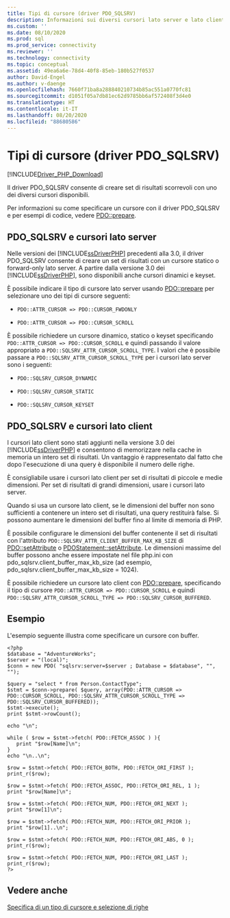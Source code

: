 ```yaml
---
title: Tipi di cursore (driver PDO_SQLSRV)
description: Informazioni sui diversi cursori lato server e lato client e su come gli utenti possono specificare il tipo di cursore quando si usa il driver Microsoft PDO_SQLSRV per PHP per SQL Server.
ms.custom: ''
ms.date: 08/10/2020
ms.prod: sql
ms.prod_service: connectivity
ms.reviewer: ''
ms.technology: connectivity
ms.topic: conceptual
ms.assetid: 49ea6a6e-78d4-40f8-85eb-180b527f0537
author: David-Engel
ms.author: v-daenge
ms.openlocfilehash: 7660f71ba8a288840210734b85ac551a0770fc81
ms.sourcegitcommit: d1051f05a7db81ec62d9785bb6af572408f3d4e0
ms.translationtype: HT
ms.contentlocale: it-IT
ms.lasthandoff: 08/20/2020
ms.locfileid: "88680586"
---
```

# <a name="cursor-types-pdo_sqlsrv-driver"></a>Tipi di cursore (driver PDO_SQLSRV)
[!INCLUDE[Driver_PHP_Download](../../includes/driver_php_download.md)]

Il driver PDO_SQLSRV consente di creare set di risultati scorrevoli con uno dei diversi cursori disponibili.

Per informazioni su come specificare un cursore con il driver PDO_SQLSRV e per esempi di codice, vedere [PDO::prepare](../../connect/php/pdo-prepare.md).

## <a name="pdo_sqlsrv-and-server-side-cursors"></a>PDO_SQLSRV e cursori lato server
Nelle versioni dei [!INCLUDE[ssDriverPHP](../../includes/ssdriverphp_md.md)] precedenti alla 3.0, il driver PDO_SQLSRV consente di creare un set di risultati con un cursore statico o forward-only lato server. A partire dalla versione 3.0 dei [!INCLUDE[ssDriverPHP](../../includes/ssdriverphp_md.md)], sono disponibili anche cursori dinamici e keyset.

È possibile indicare il tipo di cursore lato server usando [PDO::prepare](../../connect/php/pdo-prepare.md) per selezionare uno dei tipi di cursore seguenti:

-   `PDO::ATTR_CURSOR => PDO::CURSOR_FWDONLY`

-   `PDO::ATTR_CURSOR => PDO::CURSOR_SCROLL`

È possibile richiedere un cursore dinamico, statico o keyset specificando `PDO::ATTR_CURSOR => PDO::CURSOR_SCROLL` e quindi passando il valore appropriato a `PDO::SQLSRV_ATTR_CURSOR_SCROLL_TYPE`. I valori che è possibile passare a `PDO::SQLSRV_ATTR_CURSOR_SCROLL_TYPE` per i cursori lato server sono i seguenti:

-   `PDO::SQLSRV_CURSOR_DYNAMIC`

-   `PDO::SQLSRV_CURSOR_STATIC`

-   `PDO::SQLSRV_CURSOR_KEYSET`

## <a name="pdo_sqlsrv-and-client-side-cursors"></a>PDO_SQLSRV e cursori lato client
I cursori lato client sono stati aggiunti nella versione 3.0 dei [!INCLUDE[ssDriverPHP](../../includes/ssdriverphp_md.md)] e consentono di memorizzare nella cache in memoria un intero set di risultati. Un vantaggio è rappresentato dal fatto che dopo l'esecuzione di una query è disponibile il numero delle righe.

È consigliabile usare i cursori lato client per set di risultati di piccole e medie dimensioni. Per set di risultati di grandi dimensioni, usare i cursori lato server.

Quando si usa un cursore lato client, se le dimensioni del buffer non sono sufficienti a contenere un intero set di risultati, una query restituirà false. Si possono aumentare le dimensioni del buffer fino al limite di memoria di PHP.

È possibile configurare le dimensioni del buffer contenente il set di risultati con l'attributo `PDO::SQLSRV_ATTR_CLIENT_BUFFER_MAX_KB_SIZE` di [PDO::setAttribute](../../connect/php/pdo-setattribute.md) o [PDOStatement::setAttribute](../../connect/php/pdostatement-setattribute.md). Le dimensioni massime del buffer possono anche essere impostate nel file php.ini con pdo_sqlsrv.client_buffer_max_kb_size (ad esempio, pdo_sqlsrv.client_buffer_max_kb_size = 1024).

È possibile richiedere un cursore lato client con [PDO::prepare](../../connect/php/pdo-prepare.md), specificando il tipo di cursore `PDO::ATTR_CURSOR => PDO::CURSOR_SCROLL` e quindi `PDO::SQLSRV_ATTR_CURSOR_SCROLL_TYPE => PDO::SQLSRV_CURSOR_BUFFERED`.

## <a name="example"></a>Esempio
L'esempio seguente illustra come specificare un cursore con buffer.
```
<?php
$database = "AdventureWorks";
$server = "(local)";
$conn = new PDO( "sqlsrv:server=$server ; Database = $database", "", "");

$query = "select * from Person.ContactType";
$stmt = $conn->prepare( $query, array(PDO::ATTR_CURSOR => PDO::CURSOR_SCROLL, PDO::SQLSRV_ATTR_CURSOR_SCROLL_TYPE => PDO::SQLSRV_CURSOR_BUFFERED));
$stmt->execute();
print $stmt->rowCount();

echo "\n";

while ( $row = $stmt->fetch( PDO::FETCH_ASSOC ) ){
   print "$row[Name]\n";
}
echo "\n..\n";

$row = $stmt->fetch( PDO::FETCH_BOTH, PDO::FETCH_ORI_FIRST );
print_r($row);

$row = $stmt->fetch( PDO::FETCH_ASSOC, PDO::FETCH_ORI_REL, 1 );
print "$row[Name]\n";

$row = $stmt->fetch( PDO::FETCH_NUM, PDO::FETCH_ORI_NEXT );
print "$row[1]\n";

$row = $stmt->fetch( PDO::FETCH_NUM, PDO::FETCH_ORI_PRIOR );
print "$row[1]..\n";

$row = $stmt->fetch( PDO::FETCH_NUM, PDO::FETCH_ORI_ABS, 0 );
print_r($row);

$row = $stmt->fetch( PDO::FETCH_NUM, PDO::FETCH_ORI_LAST );
print_r($row);
?>
```

## <a name="see-also"></a>Vedere anche
[Specifica di un tipo di cursore e selezione di righe](../../connect/php/specifying-a-cursor-type-and-selecting-rows.md)

